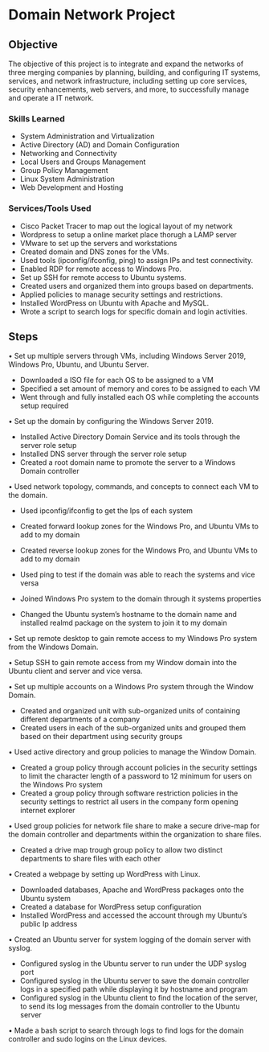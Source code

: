 # Domain Network Project

## Objective

The objective of this project is to integrate and expand the networks of three merging companies by planning, building, and configuring IT systems, services, and network infrastructure, including setting up core services, security enhancements, web servers, and more, to successfully manage and operate a IT network.

### Skills Learned

- System Administration and Virtualization       
- Active Directory (AD) and Domain Configuration 
- Networking and Connectivity                   
- Local Users and Groups Management             
- Group Policy Management                      
- Linux System Administration                  
- Web Development and Hosting                  

### Services/Tools Used
- Cisco Packet Tracer to map out the logical layout of my network
- Wordpress to setup a online market place thorugh a LAMP server
- VMware to set up the servers and workstations
- Created domain and DNS zones for the VMs.
- Used tools (ipconfig/ifconfig, ping) to assign IPs and test connectivity.
- Enabled RDP for remote access to Windows Pro.
- Set up SSH for remote access to Ubuntu systems.
- Created users and organized them into groups based on departments.
- Applied policies to manage security settings and restrictions.
- Installed WordPress on Ubuntu with Apache and MySQL.
- Wrote a script to search logs for specific domain and login activities.
  
## Steps

•	Set up multiple servers through VMs, including Windows Server 2019, Windows Pro, Ubuntu, and Ubuntu Server.
-	Downloaded a ISO file for each OS to be assigned to a VM
-	Specified a set amount of memory and cores to be assigned to each VM
-	Went through and fully installed each OS while completing the accounts setup required

•	Set up the domain by configuring the Windows Server 2019.
-	Installed Active Directory Domain Service and its tools through the server role setup
-	Installed DNS server through the server role setup
-	Created a root domain name to promote the server to a Windows Domain controller

•	Used network topology, commands, and concepts to connect each VM to the domain.
-	Used ipconfig/ifconfig to get the Ips of each system
-	Created forward lookup zones for the Windows Pro, and Ubuntu VMs to add to my domain
-	Created reverse lookup zones for the Windows Pro, and Ubuntu VMs to add to my domain
-	Used ping to test if the domain was able to reach the systems and vice versa
-	Joined Windows Pro system to the domain through it systems properties
 
-	Changed the Ubuntu system’s hostname to the domain name and installed realmd package on the system to join it to my domain

•	Set up remote desktop to gain remote access to my Windows Pro system from the Windows Domain.

•	Setup SSH to gain remote access from my Window domain into the Ubuntu client and server and vice versa.

•	Set up multiple accounts on a Windows Pro system through the Window Domain.
-	Created and organized unit with sub-organized units of containing different departments of a company
-	Created users in each of the sub-organized units and grouped them based on their department using security groups

•	Used active directory and group policies to manage the Window Domain.
-	Created a group policy through account policies in the security settings to limit the character length of a password to 12 minimum for users on the Windows Pro system
-	Created a group policy through software restriction policies in the security settings to restrict all users in the company form opening internet explorer

•	Used group policies for network file share to make a secure drive-map for the domain controller and departments within the organization to share files.
-	Created a drive map trough group policy to allow two distinct departments to share files with each other

•	Created a webpage by setting up WordPress with Linux.
-	Downloaded databases, Apache and WordPress packages onto the Ubuntu system
-	Created a database for WordPress setup configuration
-	Installed WordPress and accessed the account through my Ubuntu’s public Ip address

•	Created an Ubuntu server for system logging of the domain server with syslog.
-	Configured syslog in the Ubuntu server to run under the UDP syslog port
-	Configured syslog in the Ubuntu server to save the domain controller logs in a specified path while displaying it by hostname and program
-	Configured syslog in the Ubuntu client to find the location of the server, to send its log messages from the domain controller to the Ubuntu server

•	Made a bash script to search through logs to find logs for the domain controller and sudo logins on the Linux devices.

